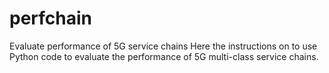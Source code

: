 # perfchain
Evaluate performance of 5G service chains
Here the instructions on to use Python code to evaluate the performance of 5G multi-class service chains.

